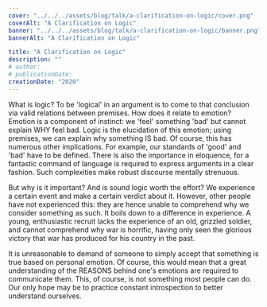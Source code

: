 ```yaml
---
cover: "../../../assets/blog/talk/a-clarification-on-logic/cover.png"
coverAlt: "A Clarification on Logic"
banner: "../../../assets/blog/talk/a-clarification-on-logic/banner.png"
bannerAlt: "A Clarification on Logic"

title: "A Clarification on Logic"
description: ""
# author:
# publicationDate:
creationDate: "2020"
---
```


What is logic? To be 'logical' in an argument is to come to that conclusion via valid relations between premises. How does it relate to emotion? Emotion is a component of instinct: we 'feel' something 'bad' but cannot explain WHY feel bad. Logic is the elucidation of this emotion; using premises, we can explain why something IS bad. Of course, this has numerous other implications. For example, our standards of 'good' and 'bad' have to be defined. There is also the importance in eloquence, for a fantastic command of language is required to express arguments in a clear fashion. Such complexities make robust discourse mentally strenuous.

But why is it important? And is sound logic worth the effort? We experience a certain event and make a certain verdict about it. However, other people have not experienced this: they are hence unable to comprehend why we consider something as such. It boils down to a difference in experience. A young, enthusiastic recruit lacks the experience of an old, grizzled soldier, and cannot comprehend why war is horrific, having only seen the glorious victory that war has produced for his country in the past.

It is unreasonable to demand of someone to simply accept that something is true based on personal emotion. Of course, this would mean that a great understanding of the REASONS behind one's emotions are required to communicate them. This, of course, is not something most people can do. Our only hope may be to practice constant introspection to better understand ourselves.
